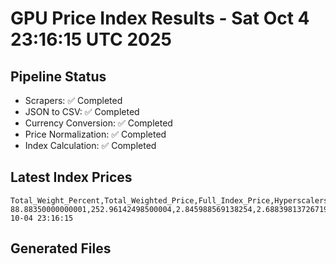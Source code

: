 # GPU Price Index Results - Sat Oct  4 23:16:15 UTC 2025

## Pipeline Status
- Scrapers: ✅ Completed
- JSON to CSV: ✅ Completed
- Currency Conversion: ✅ Completed
- Price Normalization: ✅ Completed
- Index Calculation: ✅ Completed

## Latest Index Prices
```
Total_Weight_Percent,Total_Weighted_Price,Full_Index_Price,Hyperscalers_Only_Price,Non_Hyperscalers_Only_Price,Hyperscaler_Weight,Non_Hyperscaler_Weight,Calculation_Date
88.88350000000001,252.96142498500004,2.845988569138254,2.688398137267192,3.112299635329187,55.84,33.0435,2025-10-04 23:16:15
```

## Generated Files
```
```
